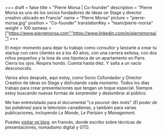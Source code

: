 +++
draft			= false
title			= "Pierre Morsa | Co-founder"
description		= "Pierre Morsa es uno de los socios fundadores de Ideas on Stage y director creativo ubicado en Francia"
name			= "Pierre Morsa"
picture			= "pierre-morsa.jpg"
position	 	= "Co-founder"
translationKey	= "team/pierre-morsa"
weight			= 100
sameas			= ["https://www.pierremorsa.com","https://www.linkedin.com/in/pierremorsa/"]
+++

El mejor momento para dejar tu trabajo como consultor y lanzarte a crear tu startup con cero clientes es a los 40 años, con una carrera exitosa, con dos niños pequeños y la losa de una hipoteca de un apartamento en Paris. Cierra los ojos. Respira hondo. Cuenta hasta diez. Y salta a un vacío desconocido.

Varios años después, aquí estoy, como Socio Cofundador y Director Creativo de Ideas on Stage y disfrutando cada momento. Todos los días trabajo para crear presentaciones que tengan un toque especial. Siempre estoy buscando nuevas formas de sorprender y deslumbrar al público.

Me han entrevistado para el documental "Le pouvoir des mots" *(El poder de las palabras)* para la televisión canadiense, y también para varias publicaciones, incluyendo *Le Monde, Le Parisien* y *Management*.

Puedes [visitar mi blog](https://www.pierremorsa.com/), en francés, donde escribo sobre técnicas de presentaciones, nomadismo digital y GTD.
